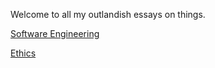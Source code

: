 Welcome to all my outlandish essays on things.

[Software Engineering](SoftwareEngineering/README.md)

[Ethics](Ethics/README.md)